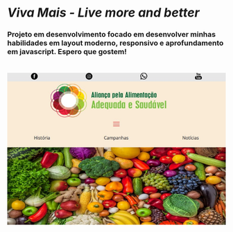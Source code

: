 # <em>Viva Mais - Live more and better</em>

<h3>Projeto em desenvolvimento focado em desenvolver minhas habilidades em layout moderno, responsivo e aprofundamento em javascript.
Espero que gostem!</h3>

#

<img src="assets\img\projeto.jpg" alt="pag principal">